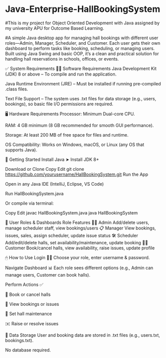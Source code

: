 # Java-Enterprise-HallBookingSystem
#This is my project for Object Oriented Development with Java assigned by my university APU for Outcome Based Learning.

#A simple Java desktop app for managing hall bookings with different user roles—Admin, Manager, Scheduler, and Customer. 
Each user gets their own dashboard to perform tasks like booking, scheduling, or managing users. Built using Java Swing 
and basic OOP, it’s a clean and practical solution for handling hall reservations in schools, offices, or events.

✅ System Requirements
🧑‍💻 Software Requirements
Java Development Kit (JDK) 8 or above – To compile and run the application.

Java Runtime Environment (JRE) – Must be installed if running pre-compiled .class files.

Text File Support – The system uses .txt files for data storage (e.g., users, bookings), so basic file I/O permissions are required.

🖥️ Hardware Requirements
Processor: Minimum Dual-core CPU.

RAM: 4 GB minimum (8 GB recommended for smooth GUI performance).

Storage: At least 200 MB of free space for files and runtime.

OS Compatibility: Works on Windows, macOS, or Linux (any OS that supports Java).

🚀 Getting Started
Install Java
➤ Install JDK 8+

Download or Clone
Copy
Edit
git clone https://github.com/yourusername/HallBookingSystem.git
Run the App

Open in any Java IDE (IntelliJ, Eclipse, VS Code)

Run HallBookingSystem.java

Or compile via terminal:

Copy
Edit
javac HallBookingSystem.java
java HallBookingSystem

👥 User Roles & Dashboards
Role	Features
👨‍💼 Admin	Add/delete users, manage scheduler staff, view bookings/users
📋 Manager	View bookings, issues, sales, assign scheduler, update issue status
🛠 Scheduler	Add/edit/delete halls, set availability/maintenance, update booking
🙋‍♂️ Customer	Book/cancel halls, view availability, raise issues, update profile

🖱 How to Use
Login 🧑‍💻
Choose your role, enter username & password.

Navigate Dashboard 📊
Each role sees different options (e.g., Admin can manage users, Customer can book halls).

Perform Actions ✅

📅 Book or cancel halls

🧾 View bookings or issues

🔧 Set hall maintenance

✉️ Raise or resolve issues

💾 Data Storage
User and booking data are stored in .txt files (e.g., users.txt, bookings.txt).

No database required.
